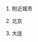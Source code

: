1. 附近城市
<div name="airvisual_widget" key="n5oqp6fJ49dyfaKec"></div>
<script type="text/javascript" src="https://www.airvisual.com/scripts/widget_v2.0.js"></script>

2. 北京
<div name="airvisual_widget" key="pSrEPsLZKAogXYc4L"></div>
<script type="text/javascript" src="https://www.airvisual.com/scripts/widget_v2.0.js"></script>

3. 大连
<div name="airvisual_widget" key="7qXzGhRZpF9Xp2s2A"></div>
<script type="text/javascript" src="https://www.airvisual.com/scripts/widget_v2.0.js"></script>
